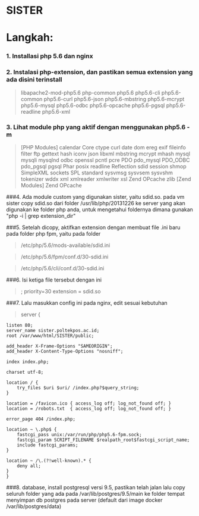 # SISTER

# Langkah:

### 1. Installasi php 5.6 dan nginx

### 2. Instalasi php-extension, dan pastikan semua extension yang ada disini terinstall

> libapache2-mod-php5.6
> php-common
> php5.6
> php5.6-cli
> php5.6-common
> php5.6-curl
> php5.6-json
> php5.6-mbstring
> php5.6-mcrypt
> php5.6-mysql
> php5.6-odbc
> php5.6-opcache
> php5.6-pgsql
> php5.6-readline
> php5.6-xml

### 3. Lihat module php yang aktif dengan menggunakan php5.6 -m

> [PHP Modules]
> calendar
> Core
> ctype
> curl
> date
> dom
> ereg
> exif
> fileinfo
> filter
> ftp
> gettext
> hash
> iconv
> json
> libxml
> mbstring
> mcrypt
> mhash
> mysql
> mysqli
> mysqlnd
> odbc
> openssl
> pcntl
> pcre
> PDO
> pdo_mysql
> PDO_ODBC
> pdo_pgsql
> pgsql
> Phar
> posix
> readline
> Reflection
> sdid
> session
> shmop
> SimpleXML
> sockets
> SPL
> standard
> sysvmsg
> sysvsem
> sysvshm
> tokenizer
> wddx
> xml
> xmlreader
> xmlwriter
> xsl
> Zend OPcache
> zlib
> [Zend Modules]
> Zend OPcache

###4. Ada module custom yang digunakan sister, yaitu sdid.so. pada vm sister copy sdid.so dari folder /usr/lib/php/20131226 ke server yang akan digunakan ke folder php anda, untuk mengetahui foldernya dimana gunakan "php -i | grep extension_dir"

###5. Setelah dicopy, aktifkan extension dengan membuat file .ini baru pada folder php fpm, yaitu pada folder

> /etc/php/5.6/mods-available/sdid.ini

> /etc/php/5.6/fpm/conf.d/30-sdid.ini

> /etc/php/5.6/cli/conf.d/30-sdid.ini

###6. Isi ketiga file tersebut dengan ini

> ; priority=30
> extension = sdid.so

###7. Lalu masukkan config ini pada nginx, edit sesuai kebutuhan

> server {

    listen 80;
    server_name sister.poltekpos.ac.id;
    root /var/www/html/SISTER/public;

    add_header X-Frame-Options "SAMEORIGIN";
    add_header X-Content-Type-Options "nosniff";

    index index.php;

    charset utf-8;

    location / {
        try_files $uri $uri/ /index.php?$query_string;
    }

    location = /favicon.ico { access_log off; log_not_found off; }
    location = /robots.txt  { access_log off; log_not_found off; }

    error_page 404 /index.php;

    location ~ \.php$ {
        fastcgi_pass unix:/var/run/php/php5.6-fpm.sock;
        fastcgi_param SCRIPT_FILENAME $realpath_root$fastcgi_script_name;
        include fastcgi_params;
    }

    location ~ /\.(?!well-known).* {
        deny all;
    }
    }

###8. database, install postgresql versi 9.5, pastikan telah jalan lalu copy seluruh folder yang ada pada /var/lib/postgres/9.5/main ke folder tempat menyimpan db postgres pada server (default dari image docker /var/lib/postgres/data)
